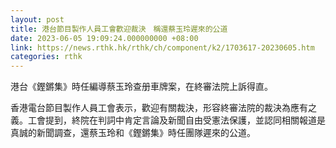 ```yaml
---
layout: post
title: 港台節目製作人員工會歡迎裁決　稱還蔡玉玲遲來的公道
date: 2023-06-05 19:09:24.000000000 +08:00
link: https://news.rthk.hk/rthk/ch/component/k2/1703617-20230605.htm
categories: rthk
---
```


港台《鏗鏘集》時任編導蔡玉玲查册車牌案，在終審法院上訴得直。

香港電台節目製作人員工會表示，歡迎有關裁決，形容終審法院的裁決為應有之義。工會提到，終院在判詞中肯定言論及新聞自由受憲法保護，並認同相關報道是真誠的新聞調查，還蔡玉玲和《鏗鏘集》時任團隊遲來的公道。
